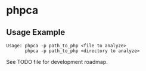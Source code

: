 phpca
=====

Usage Example
-------------

    Usage: phpca -p path_to_php <file to analyze>
           phpca -p path_to_php <directory to analyze>


See TODO file for development roadmap.